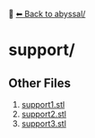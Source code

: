 📁 [⬅ Back to abyssal/](../README.md)

# support/


## Other Files
1. [support1.stl](./support1.stl)
2. [support2.stl](./support2.stl)
3. [support3.stl](./support3.stl)
